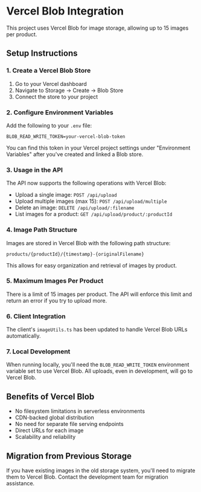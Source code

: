 # Vercel Blob Integration

This project uses Vercel Blob for image storage, allowing up to 15 images per product.

## Setup Instructions

### 1. Create a Vercel Blob Store

1. Go to your Vercel dashboard
2. Navigate to Storage → Create → Blob Store
3. Connect the store to your project

### 2. Configure Environment Variables

Add the following to your `.env` file:

```
BLOB_READ_WRITE_TOKEN=your-vercel-blob-token
```

You can find this token in your Vercel project settings under "Environment Variables" after you've created and linked a Blob store.

### 3. Usage in the API

The API now supports the following operations with Vercel Blob:

- Upload a single image: `POST /api/upload`
- Upload multiple images (max 15): `POST /api/upload/multiple`
- Delete an image: `DELETE /api/upload/:filename`
- List images for a product: `GET /api/upload/product/:productId`

### 4. Image Path Structure

Images are stored in Vercel Blob with the following path structure:

```
products/{productId}/{timestamp}-{originalFilename}
```

This allows for easy organization and retrieval of images by product.

### 5. Maximum Images Per Product

There is a limit of 15 images per product. The API will enforce this limit and return an error if you try to upload more.

### 6. Client Integration

The client's `imageUtils.ts` has been updated to handle Vercel Blob URLs automatically.

### 7. Local Development

When running locally, you'll need the `BLOB_READ_WRITE_TOKEN` environment variable set to use Vercel Blob. All uploads, even in development, will go to Vercel Blob.

## Benefits of Vercel Blob

- No filesystem limitations in serverless environments
- CDN-backed global distribution
- No need for separate file serving endpoints
- Direct URLs for each image
- Scalability and reliability

## Migration from Previous Storage

If you have existing images in the old storage system, you'll need to migrate them to Vercel Blob. Contact the development team for migration assistance.
